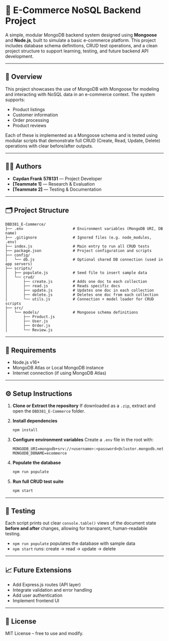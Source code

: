 # 🛒 E-Commerce NoSQL Backend Project

A simple, modular MongoDB backend system designed using **Mongoose** and **Node.js**, built to simulate a basic e-commerce platform. This project includes database schema definitions, CRUD test operations, and a clean project structure to support learning, testing, and future backend API development.

---

## 📌 Overview

This project showcases the use of MongoDB with Mongoose for modeling and interacting with NoSQL data in an e-commerce context. The system supports:

- Product listings
- Customer information
- Order processing
- Product reviews

Each of these is implemented as a Mongoose schema and is tested using modular scripts that demonstrate full CRUD (Create, Read, Update, Delete) operations with clear before/after outputs.

---

## 👨‍💻 Authors

- **Caydan Frank 578131** — Project Developer  
- **[Teammate 1]** — Research & Evaluation  
- **[Teammate 2]** — Testing & Documentation

---

## 🗂️ Project Structure

```
DBD381_E-Commerce/
├── .env                      # Environment variables (MongoDB URI, DB name)
├── .gitignore                # Ignored files (e.g. node_modules, .env)
├── index.js                  # Main entry to run all CRUD tests
├── package.json              # Project configuration and scripts
├── config/
│   └── db.js                 # Optional shared DB connection (used in app servers)
├── scripts/
│   ├── populate.js           # Seed file to insert sample data
│   └── crud/
│       ├── create.js         # Adds one doc to each collection
│       ├── read.js           # Reads specific docs
│       ├── update.js         # Updates one doc in each collection
│       ├── delete.js         # Deletes one doc from each collection
│       └── utils.js          # Connection + model loader for CRUD scripts
├── src/
│   └── models/               # Mongoose schema definitions
│       ├── Product.js
│       ├── User.js
│       ├── Order.js
│       └── Review.js
```

---

## 🧰 Requirements

- Node.js v16+
- MongoDB Atlas or Local MongoDB instance
- Internet connection (if using MongoDB Atlas)

---

## ⚙️ Setup Instructions

1. **Clone or Extract the repository**
   If downloaded as a `.zip`, extract and open the `DBD381_E-Commerce` folder.

2. **Install dependencies**
   ```bash
   npm install
   ```

3. **Configure environment variables**
   Create a `.env` file in the root with:
   ```
   MONGODB_URI=mongodb+srv://<username>:<password>@cluster.mongodb.net
   MONGODB_DBNAME=ecommerce
   ```

4. **Populate the database**
   ```bash
   npm run populate
   ```

5. **Run full CRUD test suite**
   ```bash
   npm start
   ```

---

## 🧪 Testing

Each script prints out clear `console.table()` views of the document state **before and after** changes, allowing for transparent, human-readable testing.

- `npm run populate` populates the database with sample data
- `npm start` runs: create → read → update → delete

---

## 📈 Future Extensions

- Add Express.js routes (API layer)
- Integrate validation and error handling
- Add user authentication
- Implement frontend UI

---

## 📄 License

MIT License – free to use and modify.
